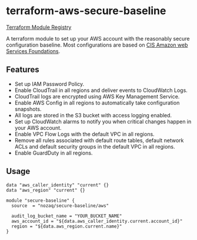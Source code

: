 # terraform-aws-secure-baseline

[Terraform Module Registry](https://registry.terraform.io/modules/nozaq/secure-baseline/aws)

A terraform module to set up your AWS account with the reasonably secure configuration baseline.
Most configurations are based on [CIS Amazon web Services Foundations].

## Features

- Set up IAM Password Policy.
- Enable CloudTrail in all regions and deliver events to CloudWatch Logs.
- CloudTrail logs are encrypted using AWS Key Management Service.
- Enable AWS Config in all regions to automatically take configuration snapshots.
- All logs are stored in the S3 bucket with access logging enabled.
- Set up CloudWatch alarms to notify you when critical changes happen in your AWS account.
- Enable VPC Flow Logs with the default VPC in all regions.
- Remove all rules associated with default route tables, default network ACLs and default security groups in the default VPC in all regions.
- Enable GuardDuty in all regions.

## Usage

```hcl
data "aws_caller_identity" "current" {}
data "aws_region" "current" {}

module "secure-baseline" {
  source  = "nozaq/secure-baseline/aws"

  audit_log_bucket_name = "YOUR_BUCKET_NAME"
  aws_account_id = "${data.aws_caller_identity.current.account_id}"
  region = "${data.aws_region.current.name}"
}
```

[CIS Amazon Web Services Foundations]: https://d0.awsstatic.com/whitepapers/compliance/AWS_CIS_Foundations_Benchmark.pdf